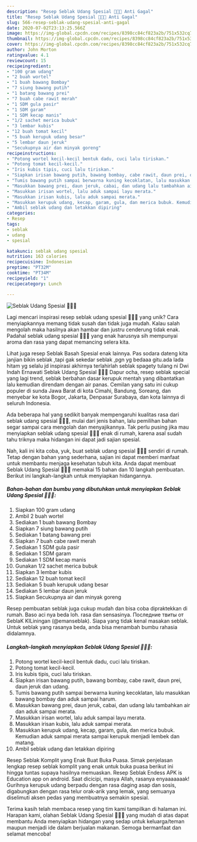 ```yaml
---
description: "Resep Seblak Udang Spesial 🍤🍤🍤 Anti Gagal"
title: "Resep Seblak Udang Spesial 🍤🍤🍤 Anti Gagal"
slug: 566-resep-seblak-udang-spesial-anti-gagal
date: 2020-07-02T23:13:25.566Z
image: https://img-global.cpcdn.com/recipes/8398cc84cf823a2b/751x532cq70/seblak-udang-spesial-🍤🍤🍤-foto-resep-utama.jpg
thumbnail: https://img-global.cpcdn.com/recipes/8398cc84cf823a2b/751x532cq70/seblak-udang-spesial-🍤🍤🍤-foto-resep-utama.jpg
cover: https://img-global.cpcdn.com/recipes/8398cc84cf823a2b/751x532cq70/seblak-udang-spesial-🍤🍤🍤-foto-resep-utama.jpg
author: John Morton
ratingvalue: 4.1
reviewcount: 15
recipeingredient:
- "100 gram udang"
- "2 buah wortel"
- "1 buah bawang Bombay"
- "7 siung bawang putih"
- "1 batang bawang prei"
- "7 buah cabe rawit merah"
- "1 SDM gula pasir"
- "1 SDM garam"
- "1 SDM kecap manis"
- "1/2 sachet merica bubuk"
- "3 lembar kubis"
- "12 buah tomat kecil"
- "5 buah kerupuk udang besar"
- "5 lembar daun jeruk"
- "Secukupnya air dan minyak goreng"
recipeinstructions:
- "Potong wortel kecil-kecil bentuk dadu, cuci lalu tiriskan."
- "Potong tomat kecil-kecil."
- "Iris kubis tipis, cuci lalu tiriskan."
- "Siapkan irisan bawang putih, bawang bombay, cabe rawit, daun prei, daun jeruk dan udang."
- "Tumis bawang putih sampai berwarna kuning kecoklatan, lalu masukkan bawang bombay dan aduk sampai harum."
- "Masukkan bawang prei, daun jeruk, cabai, dan udang lalu tambahkan air dan aduk sampai merata."
- "Masukkan irisan wortel, lalu aduk sampai layu merata."
- "Masukkan irisan kubis, lalu aduk sampai merata."
- "Masukkan kerupuk udang, kecap, garam, gula, dan merica bubuk. Kemudian aduk sampai merata sampai kerupuk menjadi lembek dan matang."
- "Ambil seblak udang dan letakkan dipiring"
categories:
- Resep
tags:
- seblak
- udang
- spesial

katakunci: seblak udang spesial 
nutrition: 163 calories
recipecuisine: Indonesian
preptime: "PT32M"
cooktime: "PT34M"
recipeyield: "1"
recipecategory: Lunch

---
```



![Seblak Udang Spesial 🍤🍤🍤](https://img-global.cpcdn.com/recipes/8398cc84cf823a2b/751x532cq70/seblak-udang-spesial-🍤🍤🍤-foto-resep-utama.jpg)

Lagi mencari inspirasi resep seblak udang spesial 🍤🍤🍤 yang unik? Cara menyiapkannya memang tidak susah dan tidak juga mudah. Kalau salah mengolah maka hasilnya akan hambar dan justru cenderung tidak enak. Padahal seblak udang spesial 🍤🍤🍤 yang enak harusnya sih mempunyai aroma dan rasa yang dapat memancing selera kita.

Lihat juga resep Seblak Basah Spesial enak lainnya. Pas sodara dateng kita janjian bikin seblak ,tapi gak sekedar seblak ,pgn yg bedaaa gitu.ada lada hitam yg selalu jd inspirasi akhirnya terlahirlah seblak spagety tulang ni Dwi Indah Ernawati Seblak Udang Spesial 🍤🍤🍤 Dapur ocha, resep seblak special yang lagi trend, seblak berbahan dasar kerupuk mentah yang dibantatkan lalu kemudian direndam dengan air panas. Cemilan yang satu ini cukup populer di sunda Jawa Barat di kota Cimahi, Bandung, Soreang, dan menyebar ke kota Bogor, Jakarta, Denpasar Surabaya, dan kota lainnya di seluruh Indonesia.

Ada beberapa hal yang sedikit banyak mempengaruhi kualitas rasa dari seblak udang spesial 🍤🍤🍤, mulai dari jenis bahan, lalu pemilihan bahan segar sampai cara mengolah dan menyajikannya. Tak perlu pusing jika mau menyiapkan seblak udang spesial 🍤🍤🍤 enak di rumah, karena asal sudah tahu triknya maka hidangan ini dapat jadi sajian spesial.


Nah, kali ini kita coba, yuk, buat seblak udang spesial 🍤🍤🍤 sendiri di rumah. Tetap dengan bahan yang sederhana, sajian ini dapat memberi manfaat untuk membantu menjaga kesehatan tubuh kita. Anda dapat membuat Seblak Udang Spesial 🍤🍤🍤 memakai 15 bahan dan 10 langkah pembuatan. Berikut ini langkah-langkah untuk menyiapkan hidangannya.

<!--inarticleads1-->

##### Bahan-bahan dan bumbu yang dibutuhkan untuk menyiapkan Seblak Udang Spesial 🍤🍤🍤:

1. Siapkan 100 gram udang
1. Ambil 2 buah wortel
1. Sediakan 1 buah bawang Bombay
1. Siapkan 7 siung bawang putih
1. Sediakan 1 batang bawang prei
1. Siapkan 7 buah cabe rawit merah
1. Sediakan 1 SDM gula pasir
1. Sediakan 1 SDM garam
1. Sediakan 1 SDM kecap manis
1. Gunakan 1/2 sachet merica bubuk
1. Siapkan 3 lembar kubis
1. Sediakan 12 buah tomat kecil
1. Sediakan 5 buah kerupuk udang besar
1. Sediakan 5 lembar daun jeruk
1. Siapkan Secukupnya air dan minyak goreng


Resep pembuatan seblak juga cukup mudah dan bisa coba dipraktekkan di rumah. Baso aci nya beda loh. rasa dan sensasinya. Последние твиты от SeblaK KILiningan (@emanseblak). Siapa yang tidak kenal masakan seblak. Untuk seblak yang rasanya beda, anda bisa menambah bumbu rahasia didalamnya. 

<!--inarticleads2-->

##### Langkah-langkah menyiapkan Seblak Udang Spesial 🍤🍤🍤:

1. Potong wortel kecil-kecil bentuk dadu, cuci lalu tiriskan.
1. Potong tomat kecil-kecil.
1. Iris kubis tipis, cuci lalu tiriskan.
1. Siapkan irisan bawang putih, bawang bombay, cabe rawit, daun prei, daun jeruk dan udang.
1. Tumis bawang putih sampai berwarna kuning kecoklatan, lalu masukkan bawang bombay dan aduk sampai harum.
1. Masukkan bawang prei, daun jeruk, cabai, dan udang lalu tambahkan air dan aduk sampai merata.
1. Masukkan irisan wortel, lalu aduk sampai layu merata.
1. Masukkan irisan kubis, lalu aduk sampai merata.
1. Masukkan kerupuk udang, kecap, garam, gula, dan merica bubuk. Kemudian aduk sampai merata sampai kerupuk menjadi lembek dan matang.
1. Ambil seblak udang dan letakkan dipiring


Resep Seblak Komplit yang Enak Buat Buka Puasa. Simak penjelasan lengkap resep seblak komplit yang enak untuk buka puasa berikut ini hingga tuntas supaya hasilnya memuaskan. Resep Seblak Endess APK is Education app on android. Saat dicicipi, masya Allah, rasanya enyaaaaaaak! Gurihnya kerupuk udang berpadu dengan rasa daging asap dan sosis, digabungkan dengan rasa telur orak-arik yang lemak, yang semuanya diselimuti aksen pedas yang membuatnya semakin spesial. 

Terima kasih telah membaca resep yang tim kami tampilkan di halaman ini. Harapan kami, olahan Seblak Udang Spesial 🍤🍤🍤 yang mudah di atas dapat membantu Anda menyiapkan hidangan yang sedap untuk keluarga/teman maupun menjadi ide dalam berjualan makanan. Semoga bermanfaat dan selamat mencoba!
